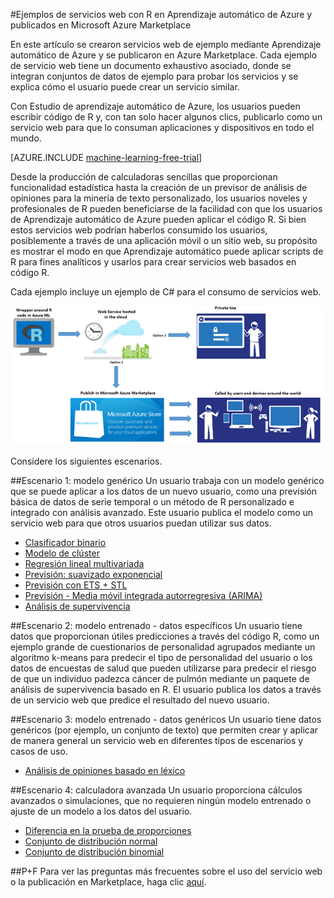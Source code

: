 <properties 
	pageTitle="Ejemplos de servicios web de Aprendizaje automático creados con R | Microsoft Azure" 
	description="Encuentre un útil conjunto de ejemplos de servicios creados con código R y Aprendizaje automático de Azure, y publicados en Azure Marketplace." 
	keywords="csharp, código r, ejemplos de servicios web"
	services="machine-learning" 
	documentationCenter="" 
	authors="jaymathe" 
	manager="paulettm" 
	editor="cgronlun"/>

<tags 
	ms.service="machine-learning" 
	ms.workload="data-services" 
	ms.tgt_pltfrm="na" 
	ms.devlang="na" 
	ms.topic="article" 
	ms.date="09/02/2015" 
	ms.author="jaymathe"/>


#Ejemplos de servicios web con R en Aprendizaje automático de Azure y publicados en Microsoft Azure Marketplace

En este artículo se crearon servicios web de ejemplo mediante Aprendizaje automático de Azure y se publicaron en Azure Marketplace. Cada ejemplo de servicio web tiene un documento exhaustivo asociado, donde se integran conjuntos de datos de ejemplo para probar los servicios y se explica cómo el usuario puede crear un servicio similar.

Con Estudio de aprendizaje automático de Azure, los usuarios pueden escribir código de R y, con tan solo hacer algunos clics, publicarlo como un servicio web para que lo consuman aplicaciones y dispositivos en todo el mundo.


[AZURE.INCLUDE [machine-learning-free-trial](../../includes/machine-learning-free-trial.md)]


Desde la producción de calculadoras sencillas que proporcionan funcionalidad estadística hasta la creación de un previsor de análisis de opiniones para la minería de texto personalizado, los usuarios noveles y profesionales de R pueden beneficiarse de la facilidad con que los usuarios de Aprendizaje automático de Azure pueden aplicar el código R. Si bien estos servicios web podrían haberlos consumido los usuarios, posiblemente a través de una aplicación móvil o un sitio web, su propósito es mostrar el modo en que Aprendizaje automático puede aplicar scripts de R para fines analíticos y usarlos para crear servicios web basados en código R.

Cada ejemplo incluye un ejemplo de C# para el consumo de servicios web.


![Diagrama de código de R en Aprendizaje automático de Azure: soluciones de R para uso propietario o publicado en Azure Marketplace.][1]

Considere los siguientes escenarios.

##Escenario 1: modelo genérico 
Un usuario trabaja con un modelo genérico que se puede aplicar a los datos de un nuevo usuario, como una previsión básica de datos de serie temporal o un método de R personalizado e integrado con análisis avanzado. Este usuario publica el modelo como un servicio web para que otros usuarios puedan utilizar sus datos.



* [Clasificador binario](machine-learning-r-csharp-binary-classifier.md)
* [Modelo de clúster](machine-learning-r-csharp-cluster-model.md)
* [Regresión lineal multivariada](machine-learning-r-csharp-multivariate-linear-regression.md)
* [Previsión: suavizado exponencial](machine-learning-r-csharp-forecasting-exponential-smoothing.md)
* [Previsión con ETS + STL](machine-learning-r-csharp-retail-demand-forecasting.md)
* [Previsión - Media móvil integrada autorregresiva (ARIMA)](machine-learning-r-csharp-arima.md)
* [Análisis de supervivencia](machine-learning-r-csharp-survival-analysis.md)


##Escenario 2: modelo entrenado - datos específicos 
Un usuario tiene datos que proporcionan útiles predicciones a través del código R, como un ejemplo grande de cuestionarios de personalidad agrupados mediante un algoritmo k-means para predecir el tipo de personalidad del usuario o los datos de encuestas de salud que pueden utilizarse para predecir el riesgo de que un individuo padezca cáncer de pulmón mediante un paquete de análisis de supervivencia basado en R. El usuario publica los datos a través de un servicio web que predice el resultado del nuevo usuario.

##Escenario 3: modelo entrenado - datos genéricos 
Un usuario tiene datos genéricos (por ejemplo, un conjunto de texto) que permiten crear y aplicar de manera general un servicio web en diferentes tipos de escenarios y casos de uso.

* [Análisis de opiniones basado en léxico](machine-learning-r-csharp-lexicon-based-sentiment-analysis.md)

##Escenario 4: calculadora avanzada 
Un usuario proporciona cálculos avanzados o simulaciones, que no requieren ningún modelo entrenado o ajuste de un modelo a los datos del usuario.

* [Diferencia en la prueba de proporciones](machine-learning-r-csharp-difference-in-two-proportions.md)
* [Conjunto de distribución normal](machine-learning-r-csharp-normal-distribution.md)
* [Conjunto de distribución binomial](machine-learning-r-csharp-binomial-distribution.md)

##P+F
Para ver las preguntas más frecuentes sobre el uso del servicio web o la publicación en Marketplace, haga clic [aquí](machine-learning-marketplace-faq.md).

[1]: ./media/machine-learning-r-csharp-web-service-examples/machine-learning-r-code-options-for-using-and-sharing-cloud.png


 

<!---HONumber=Oct15_HO4-->